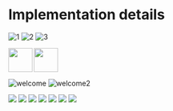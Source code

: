 # Implementation details

![1](/doc/img/1.png)
![2](./img/2.png)
![3](./img/3.png)


<a href="url"><img src="http://url.to/trial.png" align="left" height="48" width="48" ></a>

<img src="http://url.to/trial.png" width="48">

![welcome](./img/welcome.png)
![welcome2](./img/welcome2.png)

![](./img/radiobut1.png)
![](./img/radiobut2.png)
![](./img/chckbx1.png)
![](./img/chbox2.png)
![](./img/slider1.png)
![](./img/type.png)
![](./img/TMView.png)

